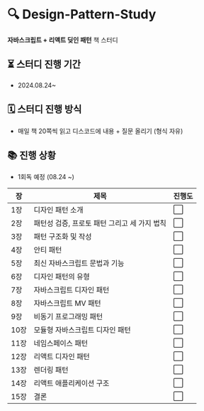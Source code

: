 # 🔍 Design-Pattern-Study
**자바스크립트 + 리액트 딪인 패턴** 책 스터디

## ⏳ 스터디 진행 기간
- 2024.08.24~

## 🗓️ 스터디 진행 방식
- 매일 책 20쪽씩 읽고 디스코드에 내용 + 질문 올리기 (형식 자유)

## 📚 진행 상황
- 1회독 예정 (08.24 ~)

| 장 | 제목 | 진행도                |
|------|-------|--------------------|
| 1장 | 디자인 패턴 소개 | :white_large_square: |
| 2장 | 패턴성 검증, 프로토 패턴 그리고 세 가지 법칙 | :white_large_square: |
| 3장 | 패턴 구조화 및 작성 | :white_large_square: |
| 4장 | 안티 패턴 | :white_large_square: |
| 5장 | 최신 자바스크립트 문법과 기능 | :white_large_square: |
| 6장 | 디자인 패턴의 유형 | :white_large_square: |
| 7장 | 자바스크립트 디자인 패턴 | :white_large_square: |
| 8장 | 자바스크립트 MV 패턴 | :white_large_square: |
| 9장 | 비동기 프로그래밍 패턴 | :white_large_square: |
| 10장 | 모듈형 자바스크립트 디자인 패턴 | :white_large_square: |
| 11장 | 네임스페이스 패턴 | :white_large_square: |
| 12장 | 리액트 디자인 패턴 | :white_large_square: |
| 13장 | 렌더링 패턴 | :white_large_square: |
| 14장 | 리액트 애플리케이션 구조 | :white_large_square: |
| 15장 | 결론 | :white_large_square: |

